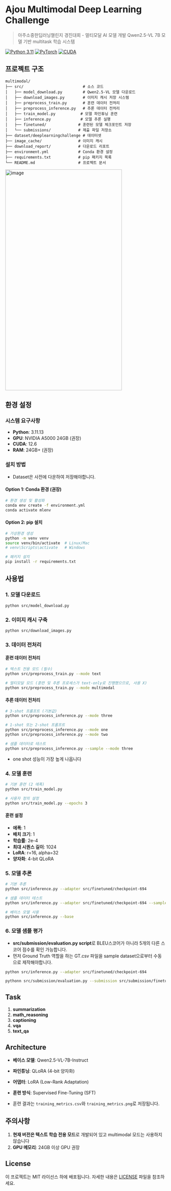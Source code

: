 # Ajou Multimodal Deep Learning Challenge

> 아주소중한딥러닝챌린지 경진대회 - 멀티모달 AI 모델 개발 
> Qwen2.5-VL 7B 모델 기반 multitask 학습 시스템

[![Python 3.11](https://img.shields.io/badge/Python-3.11-blue.svg)](https://www.python.org/downloads/)
[![PyTorch](https://img.shields.io/badge/PyTorch-2.0+-red.svg)](https://pytorch.org/)
[![CUDA](https://img.shields.io/badge/CUDA-12.6-green.svg)](https://developer.nvidia.com/cuda-downloads)

## 프로젝트 구조

```
multimodal/
├── src/                          # 소스 코드
│   ├── model_download.py         # Qwen2.5-VL 모델 다운로드
│   ├── download_images.py        # 이미지 캐시 저장 시스템
│   ├── preprocess_train.py       # 훈련 데이터 전처리
│   ├── preprocess_inference.py   # 추론 데이터 전처리  
│   ├── train_model.py           # 모델 파인튜닝 훈련
│   ├── inference.py             # 모델 추론 실행
│   ├── finetuned/              # 훈련된 모델 체크포인트 저장 
│   └── submissions/            # 제출 파일 저장소
├── dataset/deeplearningchallenge # 데이터셋 
├── image_cache/                # 이미지 캐시 
├── download_report/            # 다운로드 리포트 
├── environment.yml             # Conda 환경 설정
├── requirements.txt            # pip 패키지 목록
└── README.md                   # 프로젝트 문서
```

<img width="366" height="691" alt="image" src="https://github.com/user-attachments/assets/48979468-65b0-4a64-bf70-bb97a75a100e" />


## 환경 설정

### 시스템 요구사항
- **Python**: 3.11.13
- **GPU**: NVIDIA A5000 24GB (권장)
- **CUDA**: 12.6
- **RAM**: 24GB+ (권장)

### 설치 방법

- Dataset은 사전에 다운하여 저장해야합니다. 

#### Option 1: Conda 환경 (권장)
```bash
# 환경 생성 및 활성화
conda env create -f environment.yml
conda activate mlenv
```

#### Option 2: pip 설치
```bash
# 가상환경 생성
python -m venv venv
source venv/bin/activate  # Linux/Mac
# venv\Scripts\activate   # Windows

# 패키지 설치
pip install -r requirements.txt
```

## 사용법

### 1. 모델 다운로드
```bash
python src/model_download.py
```

### 2. 이미지 캐시 구축
```bash
python src/download_images.py
```

### 3. 데이터 전처리

#### 훈련 데이터 전처리
```bash
# 텍스트 전용 모드 (필수)
python src/preprocess_train.py --mode text

# 멀티모달 모드 (훈련 및 추론 프로세스가 text-only로 진행했으므로, 사용 X)
python src/preprocess_train.py --mode multimodal
```

#### 추론 데이터 전처리
```bash
# 3-shot 프롬프트 (기본값)
python src/preprocess_inference.py --mode three

# 1-shot 또는 2-shot 프롬프트
python src/preprocess_inference.py --mode one
python src/preprocess_inference.py --mode two

# 샘플 데이터로 테스트
python src/preprocess_inference.py --sample --mode three
```

- one shot 성능이 가장 높게 나옵니다 

### 4. 모델 훈련
```bash
# 기본 훈련 (2 에폭)
python src/train_model.py

# 사용자 정의 설정
python src/train_model.py --epochs 3 
```

#### 훈련 설정
- **에폭**: 1 
- **배치 크기**: 1 
- **학습률**: 2e-4
- **최대 시퀀스 길이**: 1024
- **LoRA**: r=16, alpha=32
- **양자화**: 4-bit QLoRA

### 5. 모델 추론
```bash
# 기본 추론
python src/inference.py --adapter src/finetuned/checkpoint-694

# 샘플 데이터 테스트
python src/inference.py --adapter src/finetuned/checkpoint-694 --sample

# 베이스 모델 사용
python src/inference.py --base
```

### 6. 모델 샘플 평가 

- **src/submission/evaluation.py script**로 BLEU스코어가 아니라 5개의 다른 스코어 점수를 확인 가능합니다. 
- 먼저 Ground Truth 역할을 하는 GT.csv 파일을 sample dataset으로부터 수동으로 제작해야합니다.

```bash
python src/inference.py --adapter src/finetuned/checkpoint-694

pythonn src/submission/evaluation.py --submission src/submission/finetuned_sample_submission.csv --gt src/submission/GT.csv
```

## Task

1. **summarization**
2. **math_reasoning**
3. **captioning** 
4. **vqa** 
5. **text_qa**

## Architecture

- **베이스 모델**: Qwen2.5-VL-7B-Instruct
- **파인튜닝**: QLoRA (4-bit 양자화)
- **어댑터**: LoRA (Low-Rank Adaptation)
- **훈련 방식**: Supervised Fine-Tuning (SFT)

- 훈련 결과는 `training_metrics.csv`와 `training_metrics.png`로 저장됩니다.

## 주의사항

1. **현재 버전은 텍스트 학습 전용 모드**로 개발되어 있고 multimodal 모드는 사용하지 않습니다 
2. **GPU 메모리**: 24GB 이상 GPU 권장 

## License

이 프로젝트는 MIT 라이선스 하에 배포됩니다. 자세한 내용은 [LICENSE](LICENSE) 파일을 참조하세요.



